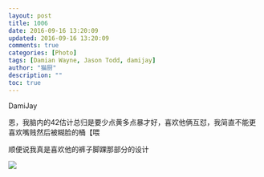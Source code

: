 ```yaml
---
layout: post
title: 1006
date: 2016-09-16 13:20:09
updated: 2016-09-16 13:20:09
comments: true
categories: [Photo]
tags: [Damian Wayne, Jason Todd, damijay]
author: "猫厨"
description: ""
toc: true
---
```


<p>DamiJay</p> 
<p>恩，我脑内的42估计总归是要少点黄多点暴才好，喜欢他俩互怼，我简直不能更喜欢嘴贱然后被糊脸的桶【喂</p> 
<p>顺便说我真是喜欢他的裤子脚踝那部分的设计</p>

![](https://nos.netease.com/imglf2/img/cVZNdzJtQk9JV2U2bWkxZHJkZWlEY094TTY1NW9RMlBHeHB3OE9tdFoxTjlLZElhYkVIU2hBPT0.jpg)